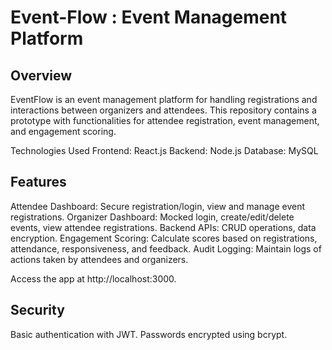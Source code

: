 # Event-Flow : Event Management Platform

## Overview
EventFlow is an event management platform for handling registrations and interactions between organizers and attendees. This repository contains a prototype with functionalities for attendee registration, event management, and engagement scoring.

Technologies Used
Frontend: React.js
Backend: Node.js
Database: MySQL

## Features
Attendee Dashboard: Secure registration/login, view and manage event registrations.
Organizer Dashboard: Mocked login, create/edit/delete events, view attendee registrations.
Backend APIs: CRUD operations, data encryption.
Engagement Scoring: Calculate scores based on registrations, attendance, responsiveness, and feedback.
Audit Logging: Maintain logs of actions taken by attendees and organizers.

Access the app at http://localhost:3000.

## Security
Basic authentication with JWT.
Passwords encrypted using bcrypt.
